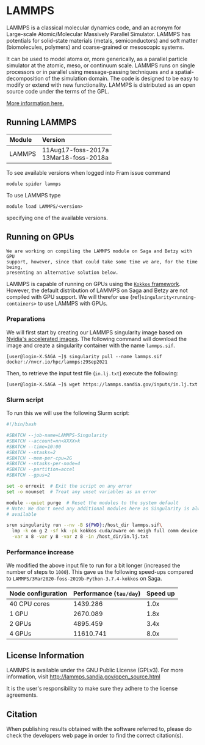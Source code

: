 # LAMMPS

LAMMPS is a classical molecular dynamics code, and an acronym for Large-scale
Atomic/Molecular Massively Parallel Simulator. LAMMPS has potentials for
solid-state materials (metals, semiconductors) and soft matter (biomolecules,
polymers) and coarse-grained or mesoscopic systems.

It can be used to model atoms or, more generically, as a parallel particle
simulator at the atomic, meso, or continuum scale. LAMMPS runs on single
processors or in parallel using message-passing techniques and a
spatial-decomposition of the simulation domain. The code is designed to be easy
to modify or extend with new functionality. LAMMPS is distributed as an open
source code under the terms of the GPL.

[More information here.](https://www.lammps.org)

## Running LAMMPS

| Module     | Version     |
| :------------- | :------------- |
| LAMMPS |11Aug17-foss-2017a <br> 13Mar18-foss-2018a <br>|

To see available versions when logged into Fram issue command

    module spider lammps

To use LAMMPS type

    module load LAMMPS/<version>

specifying one of the available versions.

## Running on GPUs

```{note}
We are working on compiling the LAMMPS module on Saga and Betzy with GPU
support, however, since that could take some time we are, for the time being,
presenting an alternative solution below.
```

LAMMPS is capable of running on GPUs using the [`Kokkos`
framework](https://github.com/kokkos/kokkos). However, the default distribution
of LAMMPS on Saga and Betzy are not compiled with GPU support. We will therefor
use {ref}`singularity<running-containers>` to use LAMMPS with GPUs.

### Preparations

We will first start by creating our LAMMPS singularity image based on [Nvidia's
accelerated images](https://catalog.ngc.nvidia.com/orgs/hpc/containers/lammps).
The following command will download the image and create a singularity
container with the name `lammps.sif`.

```console
[user@login-X.SAGA ~]$ singularity pull --name lammps.sif docker://nvcr.io/hpc/lammps:29Sep2021
```

Then, to retrieve the input test file (`in.lj.txt`) execute the following:

```console
[user@login-X.SAGA ~]$ wget https://lammps.sandia.gov/inputs/in.lj.txt
```

### Slurm script

To run this we will use the following Slurm script:

```sh
#!/bin/bash                                                                        

#SBATCH --job-name=LAMMPS-Singularity
#SBATCH --account=nn<XXXX>k
#SBATCH --time=10:00
#SBATCH --ntasks=2
#SBATCH --mem-per-cpu=2G
#SBATCH --ntasks-per-node=4
#SBATCH --partition=accel
#SBATCH --gpus=2

set -o errexit  # Exit the script on any error
set -o nounset  # Treat any unset variables as an error

module --quiet purge  # Reset the modules to the system default
# Note: We don't need any additional modules here as Singularity is always
# available

srun singularity run --nv -B ${PWD}:/host_dir lammps.sif\
  lmp -k on g 2 -sf kk -pk kokkos cuda/aware on neigh full comm device binsize 2.8\
  -var x 8 -var y 8 -var z 8 -in /host_dir/in.lj.txt
```

### Performance increase

We modified the above input file to run for a bit longer (increased the number
of steps to `1000`). This gave us the following speed-ups compared to
`LAMMPS/3Mar2020-foss-2019b-Python-3.7.4-kokkos` on Saga.

| Node configuration | Performance (`tau/day`) | Speed up |
|--------------------|-------------------------|----------|
| 40 CPU cores | 1439.286 | 1.0x |
| 1 GPU | 2670.089 | 1.8x |
| 2 GPUs | 4895.459 | 3.4x |
| 4 GPUs | 11610.741 | 8.0x |

## License Information

LAMMPS is available under the GNU Public License (GPLv3). For more information,
visit http://lammps.sandia.gov/open_source.html

It is the user's responsibility to make sure they adhere to the license
agreements.

## Citation

When publishing results obtained with the software referred to, please do check
the developers web page in order to find the correct citation(s).
